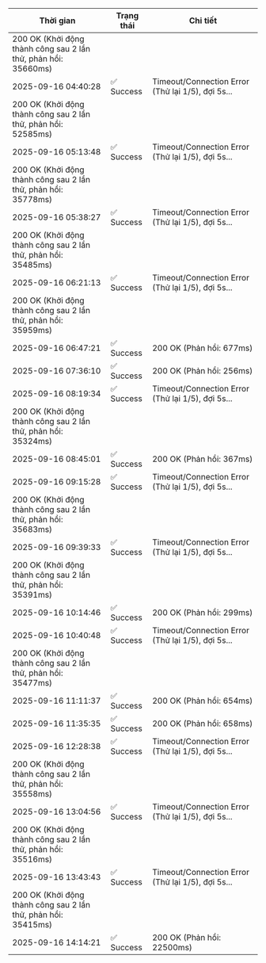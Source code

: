 | Thời gian | Trạng thái | Chi tiết |
|---|---|---|
200 OK (Khởi động thành công sau 2 lần thử, phản hồi: 35660ms) |
| 2025-09-16 04:40:28 | ✅ Success | Timeout/Connection Error (Thử lại 1/5), đợi 5s...
200 OK (Khởi động thành công sau 2 lần thử, phản hồi: 52585ms) |
| 2025-09-16 05:13:48 | ✅ Success | Timeout/Connection Error (Thử lại 1/5), đợi 5s...
200 OK (Khởi động thành công sau 2 lần thử, phản hồi: 35778ms) |
| 2025-09-16 05:38:27 | ✅ Success | Timeout/Connection Error (Thử lại 1/5), đợi 5s...
200 OK (Khởi động thành công sau 2 lần thử, phản hồi: 35485ms) |
| 2025-09-16 06:21:13 | ✅ Success | Timeout/Connection Error (Thử lại 1/5), đợi 5s...
200 OK (Khởi động thành công sau 2 lần thử, phản hồi: 35959ms) |
| 2025-09-16 06:47:21 | ✅ Success | 200 OK (Phản hồi: 677ms) |
| 2025-09-16 07:36:10 | ✅ Success | 200 OK (Phản hồi: 256ms) |
| 2025-09-16 08:19:34 | ✅ Success | Timeout/Connection Error (Thử lại 1/5), đợi 5s...
200 OK (Khởi động thành công sau 2 lần thử, phản hồi: 35324ms) |
| 2025-09-16 08:45:01 | ✅ Success | 200 OK (Phản hồi: 367ms) |
| 2025-09-16 09:15:28 | ✅ Success | Timeout/Connection Error (Thử lại 1/5), đợi 5s...
200 OK (Khởi động thành công sau 2 lần thử, phản hồi: 35683ms) |
| 2025-09-16 09:39:33 | ✅ Success | Timeout/Connection Error (Thử lại 1/5), đợi 5s...
200 OK (Khởi động thành công sau 2 lần thử, phản hồi: 35391ms) |
| 2025-09-16 10:14:46 | ✅ Success | 200 OK (Phản hồi: 299ms) |
| 2025-09-16 10:40:48 | ✅ Success | Timeout/Connection Error (Thử lại 1/5), đợi 5s...
200 OK (Khởi động thành công sau 2 lần thử, phản hồi: 35477ms) |
| 2025-09-16 11:11:37 | ✅ Success | 200 OK (Phản hồi: 654ms) |
| 2025-09-16 11:35:35 | ✅ Success | 200 OK (Phản hồi: 658ms) |
| 2025-09-16 12:28:38 | ✅ Success | Timeout/Connection Error (Thử lại 1/5), đợi 5s...
200 OK (Khởi động thành công sau 2 lần thử, phản hồi: 35558ms) |
| 2025-09-16 13:04:56 | ✅ Success | Timeout/Connection Error (Thử lại 1/5), đợi 5s...
200 OK (Khởi động thành công sau 2 lần thử, phản hồi: 35516ms) |
| 2025-09-16 13:43:43 | ✅ Success | Timeout/Connection Error (Thử lại 1/5), đợi 5s...
200 OK (Khởi động thành công sau 2 lần thử, phản hồi: 35415ms) |
| 2025-09-16 14:14:21 | ✅ Success | 200 OK (Phản hồi: 22500ms) |
